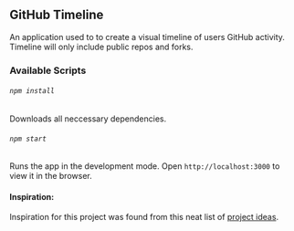 ## GitHub Timeline

An application used to to create a visual timeline of users GitHub activity. Timeline will only include public repos and forks.

### Available Scripts

###### `npm install`

Downloads all neccessary dependencies.

###### `npm start`

Runs the app in the development mode.
Open `http://localhost:3000` to view it in the browser.

#### Inspiration:

Inspiration for this project was found from this neat list of [ project ideas](https://github.com/florinpop17/app-ideas).

